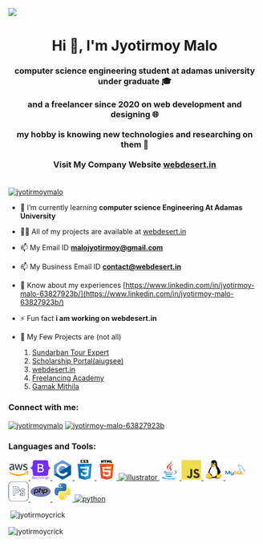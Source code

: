 <img src="https://res.cloudinary.com/ds2xh85dt/image/upload/v1727112778/Jyotirmoy_Malo-min_wntbjs.webp" style="background-size:cover;"><h1 align="center">Hi 👋, I'm Jyotirmoy Malo</h1>
<h3 align="center">computer science engineering student at adamas university under graduate 🎓<br><br>and a freelancer since 2020 on web development and designing 🌐<br><br> my hobby is knowing new technologies and researching on them 📖<br><br> Visit My Company Website <a href="https://webdesert.in" style="font-weight:700;">webdesert.in</a><br><br></h3>

<p align="left"> <a href="https://twitter.com/jyotirmoymalo" target="blank"><img src="https://img.shields.io/twitter/follow/jyotirmoymalo?logo=twitter&style=for-the-badge" alt="jyotirmoymalo" /></a> </p>

- 🌱 I’m currently learning **computer science Engineering At Adamas University**

- 👨‍💻 All of my projects are available at [webdesert.in](https://webdesert.in)

- 📫 My Email ID **malojyotirmoy@gmail.com**

- 📫 My Business Email ID **contact@webdesert.in**

- 📄 Know about my experiences [https://www.linkedin.com/in/jyotirmoy-malo-63827923b/](https://www.linkedin.com/in/jyotirmoy-malo-63827923b/)

- ⚡ Fun fact **i am working on webdesert.in**

- 🙏 My Few Projects are (not all)

  1. <a href="https://sundarbantourexpert.com">Sundarban Tour Expert</a>
  2. <a href="https://aiugsee.co.in">Scholarship Portal(aiugsee)</a>
  3. <a href="https://webdesert.in">webdesert.in</a>
  4. <a href="https://academy.aiugsee.co.in">Freelancing Academy</a>
  5. <a href="https://gamakmithila.com">Gamak Mithila</a>
  
<h3 align="left">Connect with me:</h3>
<p align="left">
<a href="https://twitter.com/jyotirmoymalo" target="blank"><img align="center" src="https://raw.githubusercontent.com/rahuldkjain/github-profile-readme-generator/master/src/images/icons/Social/twitter.svg" alt="jyotirmoymalo" height="30" width="40" /></a>
<a href="https://linkedin.com/in/jyotirmoy-malo-63827923b" target="blank"><img align="center" src="https://raw.githubusercontent.com/rahuldkjain/github-profile-readme-generator/master/src/images/icons/Social/linked-in-alt.svg" alt="jyotirmoy-malo-63827923b" height="30" width="40" /></a>
</p>

<h3 align="left">Languages and Tools:</h3>
<p align="left"> <a href="https://aws.amazon.com" target="_blank" rel="noreferrer"> <img src="https://raw.githubusercontent.com/devicons/devicon/master/icons/amazonwebservices/amazonwebservices-original-wordmark.svg" alt="aws" width="40" height="40"/> </a> <a href="https://getbootstrap.com" target="_blank" rel="noreferrer"> <img src="https://raw.githubusercontent.com/devicons/devicon/master/icons/bootstrap/bootstrap-plain-wordmark.svg" alt="bootstrap" width="40" height="40"/> </a> <a href="https://www.cprogramming.com/" target="_blank" rel="noreferrer"> <img src="https://raw.githubusercontent.com/devicons/devicon/master/icons/c/c-original.svg" alt="c" width="40" height="40"/> </a> <a href="https://www.w3schools.com/css/" target="_blank" rel="noreferrer"> <img src="https://raw.githubusercontent.com/devicons/devicon/master/icons/css3/css3-original-wordmark.svg" alt="css3" width="40" height="40"/> </a> <a href="https://www.w3.org/html/" target="_blank" rel="noreferrer"> <img src="https://raw.githubusercontent.com/devicons/devicon/master/icons/html5/html5-original-wordmark.svg" alt="html5" width="40" height="40"/> </a> <a href="https://www.adobe.com/in/products/illustrator.html" target="_blank" rel="noreferrer"> <img src="https://www.vectorlogo.zone/logos/adobe_illustrator/adobe_illustrator-icon.svg" alt="illustrator" width="40" height="40"/> </a> <a href="https://www.java.com" target="_blank" rel="noreferrer"> <img src="https://raw.githubusercontent.com/devicons/devicon/master/icons/java/java-original.svg" alt="java" width="40" height="40"/> </a> <a href="https://developer.mozilla.org/en-US/docs/Web/JavaScript" target="_blank" rel="noreferrer"> <img src="https://raw.githubusercontent.com/devicons/devicon/master/icons/javascript/javascript-original.svg" alt="javascript" width="40" height="40"/> </a> <a href="https://www.linux.org/" target="_blank" rel="noreferrer"> <img src="https://raw.githubusercontent.com/devicons/devicon/master/icons/linux/linux-original.svg" alt="linux" width="40" height="40"/> </a> <a href="https://www.mysql.com/" target="_blank" rel="noreferrer"> <img src="https://raw.githubusercontent.com/devicons/devicon/master/icons/mysql/mysql-original-wordmark.svg" alt="mysql" width="40" height="40"/> </a> <a href="https://www.photoshop.com/en" target="_blank" rel="noreferrer"> <img src="https://raw.githubusercontent.com/devicons/devicon/master/icons/photoshop/photoshop-line.svg" alt="photoshop" width="40" height="40"/> </a> <a href="https://www.php.net" target="_blank" rel="noreferrer"> <img src="https://raw.githubusercontent.com/devicons/devicon/master/icons/php/php-original.svg" alt="php" width="40" height="40"/> </a> <a href="https://www.python.org" target="_blank" rel="noreferrer"> <img src="https://raw.githubusercontent.com/devicons/devicon/master/icons/python/python-original.svg" alt="python" width="40" height="40"/> </a> <a href="https://www.wordpress.org" target="_blank" rel="noreferrer"> <img src="https://upload.wikimedia.org/wikipedia/commons/thumb/9/98/WordPress_blue_logo.svg/768px-WordPress_blue_logo.svg.png" alt="python" width="40" height="40"/> </a> </p>



<p>&nbsp;<img align="center" src="https://github-readme-stats.vercel.app/api?username=jyotirmoycrick&show_icons=true&locale=en" alt="jyotirmoycrick" /></p>

<p><img align="center" src="https://github-readme-streak-stats.herokuapp.com/?user=jyotirmoycrick&" alt="jyotirmoycrick" /></p>
